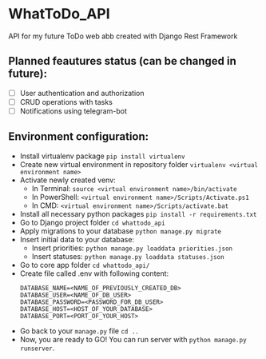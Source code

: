 # WhatToDo_API
API for my future ToDo web abb created with Django Rest Framework

## Planned feautures status (can be changed in future):
- [ ] User authentication and authorization
- [ ] CRUD operations with tasks
- [ ] Notifications using telegram-bot

## Environment configuration:
- Install virtualenv package `pip install virtualenv`
- Create new virtual environment in repository folder `virtualenv <virtual environment name>` 
- Activate newly created venv:
  - In Terminal: `source <virtual environment name>/bin/activate`
  - In PowerShell: `<virtual environment name>/Scripts/Activate.ps1`
  - In CMD: `<virtual environment name>/Scripts/activate.bat`
- Install all necessary python packages `pip install -r requirements.txt`
- Go to Django project folder `cd whattodo_api`
- Apply migrations to your database `python manage.py migrate` 
- Insert initial data to your database:
  - Insert priorities: `python manage.py loaddata priorities.json`
  - Insert statuses: `python manage.py loaddata statuses.json`
- Go to core app folder `cd whattodo_api/`
- Create file called .env with following content:
  ```
  DATABASE_NAME=<NAME_OF_PREVIOUSLY_CREATED_DB>
  DATABASE_USER=<NAME_OF_DB_USER>
  DATABASE_PASSWORD=<PASSWORD_FOR_DB_USER>
  DATABASE_HOST=<HOST_OF_YOUR_DATABASE>
  DATABASE_PORT=<PORT_OF_YOUR_HOST>
  ```
- Go back to your `manage.py` file `cd ..`
- Now, you are ready to GO! You can run server with `python manage.py runserver`.
